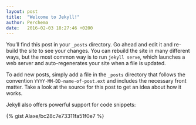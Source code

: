```yaml
---
layout: post
title:  "Welcome to Jekyll!"
author: Perchema
date:   2016-02-03 18:27:46 +0200
---
```

You’ll find this post in your `_posts` directory. Go ahead and edit it and 
re-build the site to see your changes. You can rebuild the site in many 
different ways, but the most common way is to run `jekyll serve`, which 
launches a web server and auto-regenerates your site when a file is updated.

To add new posts, simply add a file in the `_posts` directory that follows the 
convention `YYYY-MM-DD-name-of-post.ext` and includes the necessary front 
matter. Take a look at the source for this post to get an idea about how it 
works.

Jekyll also offers powerful support for code snippets:

{% gist Alaxe/bc28c7e73311fa51f0e7 %}
